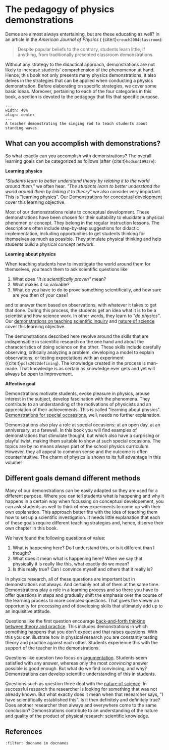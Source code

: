 # The pedagogy of physics demonstrations

Demos are almost always entertaining, but are these educating as well? In an article in the *American Journal of Physics* ( {cite:t}`crouch2004classroom`):

> Despite popular beliefs to the contrary, students learn little, if anything, from traditionally presented classroom demonstrations.

Without any strategy to the didactical approach, demonstrations are not likely to increase students' comprehension of the phenomenon at hand. Hence, this book not only presents many physics demonstrations, it also delves in the strategies that can be applied when conducting a physics demonstration. Before elaborating on specific strategies, we cover some basic ideas. Moreover, pertaining to each of the four categories in this book, a section is devoted to the pedagogy that fits that specific purpose.

``` {figure} Figures/singingrod.jpg
---
width: 40%
align: center
---
A teacher demonstrating the singing rod to teach students about standing waves.
```

## What can you accomplish with demonstrations?
So what exactly can you accomplish with demonstrations? The overall learning goals can be categorized as follows (after {cite:t}`hodson1993re`):

**Learning physics**

*"Students learn to better understand theory by relating it to the world around them,"* we often hear. *"The students learn to better understand the world around them by linking it to theory"* we also consider very important. This is "learning physics". Our [Demonstrations for conceptual development](../demos/Conceptdemos.md) cover this learning objective. 

Most of our demonstrations  relate to conceptual development. These demonstrations have been chosen for their suitability to elucidate a physical phenomen or concept. They belong in the regular instruction lessons. The descriptions often include step-by-step suggestions for didactic implementation, including opportunities to get students thinking for themselves as much as possible. They stimulate physical thinking and help students build a physical concept network.

**Learning about physics**

When teaching students how to investigate the world around them for themselves, you teach them to ask scientific questions like
1. What does *"It is scientifically proven"* mean? 
2. What makes it so valuable? 
3. What do you have to do to prove something scientifically, and how sure are you then of your case?

and to answer them based on observations, with whatever it takes to get that done. During this process, the students get an idea what it is to be a scientist and how science work. In other words, they learn to *"do physics"*. Our [demonstrations on teaching scientific inquiry](../demos/Inquirydemos.md) and [nature of science](../demos/NOSdemos.md) cover this learning objective.

The demonstrations described here revolve around the skills that are indispensable in scientific research on the one hand and about the characteristics of doing science on the other. These skills include carefully observing, critically analyzing a problem, developing a model to explain observations, or testing expectations with an experiment ({cite:t}`pols2022defining`). The knowledge created in the process is man-made. That knowledge is as certain as knowledge ever gets and yet will always be open to improvement. 

**Affective goal**

Demonstrations motivate students, evoke pleasure in physics, arouse interest in the subject, develop fascination with the phenomena. They contribute to an understanding of the motivations of physicists and an appreciation of their achievements. This is called "learning about physics". [Demonstrations for special occassions](../demos/Specialdemos.md), well, needs no further explanation.

Demonstrations also play a role at special occasions: at an open day, at an anniversary, at a farewell. In this book you  will find examples of demonstrations that stimulate thought, but which also have a surprising or playful twist, making them suitable to show at such special occasions. The topics are by no means always part of the school physics curriculum. However. they all appeal to common sense and the outcome is often counterintuitive. The charm of physics is shown to its full advantage in this volume!

## Different goals demand different methods
Many of our demonstrations can be easily adapted so they are used for a different purpose. Where you can tell students what is happening and why it happens in a certain way when focussing on conceptual developement, you can ask students as well to think of new experiments to come up with their own explanation. This approach better fits with the idea of teaching them how to set up a scientific investigation. It needs little explanation that each of these goals require different teaching strategies and, hence, diserve their own chapter in this book.

We have found the following questions of value: 
1. What is happening here? Do I understand this, or is it different than I thought?
2. What does it mean what is happening here? When we say that physically it is really like this, what exactly do we mean?
3. Is this really true? Can I convince myself and others that it really is?

In physics research, all of these questions are important but in demonstrations not always. And certainly not all of them at the same time. Demonstrations play a role in a learning process and so there you have to offer questions in steps and gradually shift the emphasis over the course of the learning process to more complex questions. That gives the viewer an opportunity for processing and of developing skills that ultimately add up to an inquisitive attitude.

Questions like the first question encourage [back-and-forth thinking between theory and practice](../Pedagogy/BackAndForthThinking.md). This includes demonstrations in which something happens that you don't expect and that raises questions. With this you can illustrate how in physical research you are constantly testing theory and practice against each other. Students experience this with the support of the teacher in the demonstrations. 

Questions like question two focus on [argumentation](../Pedagogy/Argumentation.md). Students seem satisfied with any answer, whereas only the most *convincing* answer possible is good enough.
But what do we find convincing, and why? Demonstrations can develop scientific understanding of this in students. 

Questions such as question three deal with the [nature of science](../Pedagogy/Nos.md). In successful research the researcher is looking for something that was not already known. 
But what exactly does it mean when that researcher says, "I have scientifically established this". Is it then definitely and definitely true? Does another researcher then always and everywhere come to the same conclusion? Demonstrations contribute to an understanding of the nature and quality of the product of physical research: scientific knowledge. 




## References
```{bibliography}
:filter: docname in docnames
```